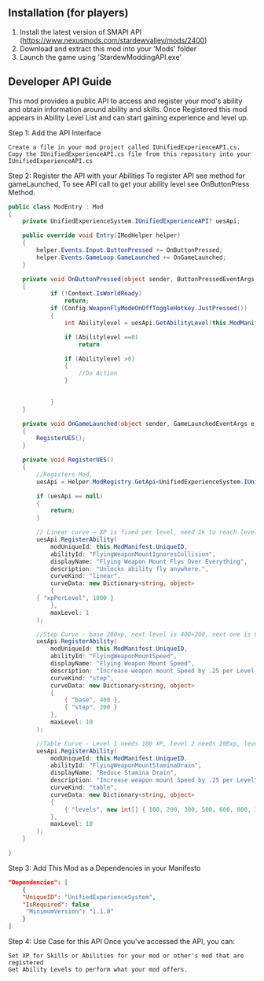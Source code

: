﻿
## Installation (for players)

1. Install the latest version of SMAPI API (https://www.nexusmods.com/stardewvalley/mods/2400)
2. Download and extract this mod into your 'Mods' folder
3. Launch the game using 'StardewModdingAPI.exe'

## Developer API Guide
This mod provides a public API to access and register your mod's ability and obtain information around ability and skills.
Once Registered this mod appears in Ability Level List and can start gaining experience and level up.

Step 1: Add the API Interface

    Create a file in your mod project called IUnifiedExperienceAPI.cs.
    Copy the IUnifiedExperienceAPI.cs file from this repository into your IUnifiedExperienceAPI.cs


Step 2: Register the API with your Abilities
To register API see method for gameLaunched, To see API call to get your ability level see OnButtonPress Method.
```csharp
public class ModEntry : Mod
{
    private UnifiedExperienceSystem.IUnifiedExperienceAPI? uesApi;  

    public override void Entry(IModHelper helper)
    {
        helper.Events.Input.ButtonPressed += OnButtonPressed;
        helper.Events.GameLoop.GameLaunched += OnGameLaunched;
    }

    private void OnButtonPressed(object sender, ButtonPressedEventArgs e)
    {
            if (!Context.IsWorldReady)
                return;
            if (Config.WeaponFlyModeOnOffToggleHotkey.JustPressed())
            {
                int Abilitylevel = uesApi.GetAbilityLevel(this.ModManifest.UniqueID, "FlyingWeaponMountIgnoresCollision");

                if (Abilitylevel ==0)
                    return

                if (Abilitylevel >0)
                {
                    //Do Action 
                }

                
            }
    }

    private void OnGameLaunched(object sender, GameLaunchedEventArgs e)
    {
        RegisterUES();
    }

    private void RegisterUES()
    {
        //Registers Mod,
        uesApi = Helper.ModRegistry.GetApi<UnifiedExperienceSystem.IUnifiedExperienceAPI>("Darkmushu.UnifiedExperienceSystem");

        if (uesApi == null)
        {
            return;
        }

        // Linear curve — XP is fixed per level, need 1k to reach level 1, if level was set to 10, then need 10k xp to reach level 10.
        uesApi.RegisterAbility(
            modUniqueId: this.ModManifest.UniqueID,
            abilityId: "FlyingWeaponMountIgnoresCollision",
            displayName: "Flying Weapon Mount Flys Over Everything",
            description: "Unlocks ability fly anywhere.",
            curveKind: "linear",
            curveData: new Dictionary<string, object>
            {
        { "xpPerLevel", 1000 }
            },
            maxLevel: 1
        );

        //Step Curve - base 200xp, next level is 400+200, next one is 600+200... at level 10 it's 400+(10-1)*200 = 2200, total experience need to reach 10 is 13k xp
        uesApi.RegisterAbility(
            modUniqueId: this.ModManifest.UniqueID,
            abilityId: "FlyingWeaponMountSpeed",
            displayName: "Flying Weapon Mount Speed",
            description: "Increase weapon mount Speed by .25 per Level.",
            curveKind: "step",
            curveData: new Dictionary<string, object>
            {
                { "base", 400 },
                { "step", 200 }
            },
            maxLevel: 10
        );

        //Table Curve - Level 1 needs 100 XP, level 2 needs 200xp, level 3 need 300 xp, level 10 needs 1500xp, total xp to reach level 10 is 7300XP.
        uesApi.RegisterAbility(
            modUniqueId: this.ModManifest.UniqueID,
            abilityId: "FlyingWeaponMountStaminaDrain",
            displayName: "Reduce Stamina Drain",
            description: "Increase weapon mount Speed by .25 per Level",
            curveKind: "table",
            curveData: new Dictionary<string, object>
            {
                { "levels", new int[] { 100, 200, 300, 500, 600, 800, 1000, 1100, 1200, 1500 } }
            },
            maxLevel: 10
        );
    }

}
```
  
Step 3: Add This Mod as a Dependencies in your Manifesto
```json
"Dependencies": [
    {
    "UniqueID": "UnifiedExperienceSystem",
    "IsRequired": false
     "MinimumVersion": "1.1.0"
    }
]
```

Step 4: Use Case for this API
Once you've accessed the API, you can:

    Set XP for Skills or Abilities for your mod or other's mod that are registered
    Get Ability Levels to perform what your mod offers.
       